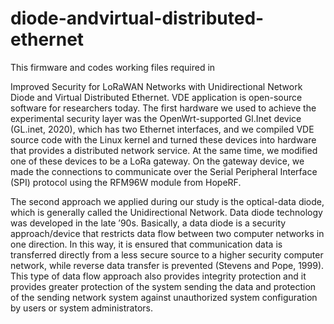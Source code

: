 # diode-andvirtual-distributed-ethernet
This firmware and codes working files required in

Improved Security for LoRaWAN Networks with Unidirectional Network Diode and Virtual Distributed Ethernet.
VDE application is open-source software for researchers today. The first hardware we used to achieve
the experimental security layer was the OpenWrt-supported Gl.Inet device (GL.inet, 2020), which has two
Ethernet interfaces, and we compiled VDE source code with the Linux kernel and turned these devices
into hardware that provides a distributed network service. At the same time, we modified one of these
devices to be a LoRa gateway. On the gateway device, we made the connections to communicate over the
Serial Peripheral Interface (SPI) protocol using the RFM96W module from HopeRF. 

The second approach we applied during our study is the optical-data diode, which is generally called
the Unidirectional Network. Data diode technology was developed in the late ’90s. Basically, a data diode
is a security approach/device that restricts data flow between two computer networks in one direction. In
this way, it is ensured that communication data is transferred directly from a less secure source to a higher
security computer network, while reverse data transfer is prevented (Stevens and Pope, 1999). This type
of data flow approach also provides integrity protection and it provides greater protection of the system
sending the data and protection of the sending network system against unauthorized system configuration
by users or system administrators.
